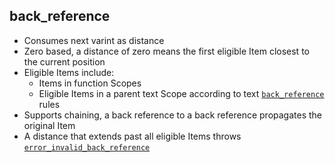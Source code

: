 ## back_reference

- Consumes next varint as distance
- Zero based, a distance of zero means the first eligible Item closest to the current position
- Eligible Items include:
  - Items in function Scopes
  - Eligible Items in a parent text Scope according to text [`back_reference`](../text.md) rules
- Supports chaining, a back reference to a back reference propagates the original Item
- A distance that extends past all eligible Items throws [`error_invalid_back_reference`](error_invalid_back_reference.md) 